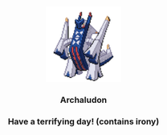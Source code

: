 <p align="center">
    <img src="https://raw.githubusercontent.com/PokeAPI/sprites/master/sprites/pokemon/1018.png" width="150" height="150">
</p>
<h3 align="center"> <b>Archaludon</b></h3>
<h3 align="center">Have a terrifying day! (contains irony)</h3>
